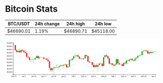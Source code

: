 # Bitcoin Stats

BTC/USDT|24h change|24h high|24h low|
|---|---|---|---|
|$46690.01|1.19%|$46890.71|$45118.00|

<img src="./chart.svg">
